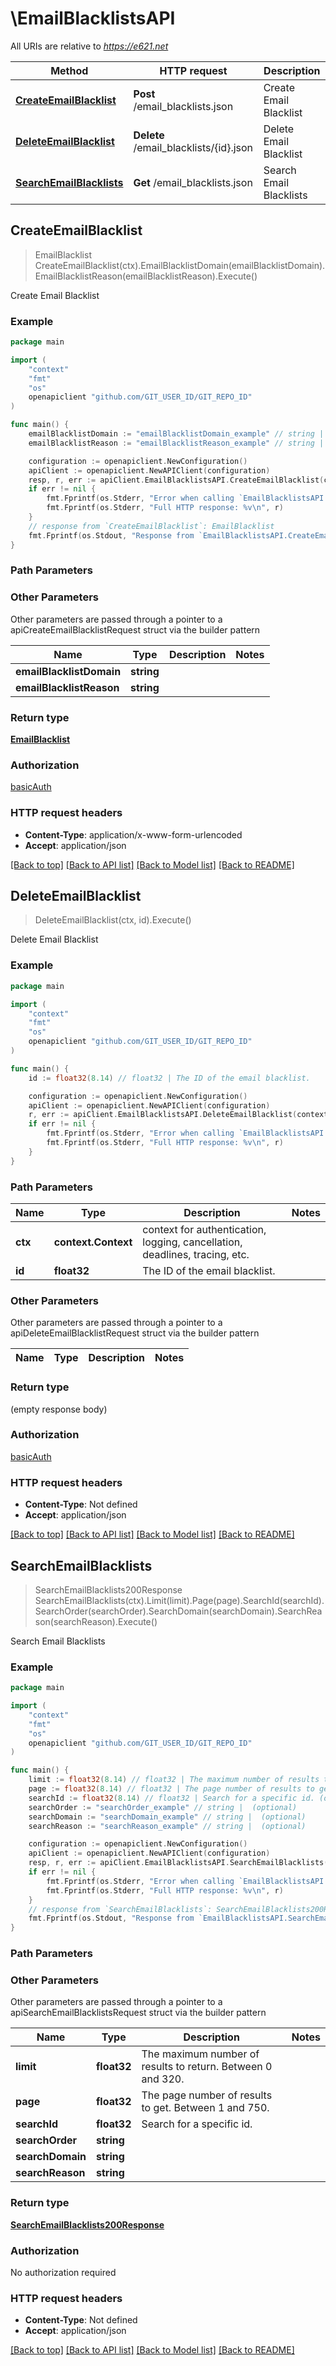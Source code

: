 # \EmailBlacklistsAPI

All URIs are relative to *https://e621.net*

Method | HTTP request | Description
------------- | ------------- | -------------
[**CreateEmailBlacklist**](EmailBlacklistsAPI.md#CreateEmailBlacklist) | **Post** /email_blacklists.json | Create Email Blacklist
[**DeleteEmailBlacklist**](EmailBlacklistsAPI.md#DeleteEmailBlacklist) | **Delete** /email_blacklists/{id}.json | Delete Email Blacklist
[**SearchEmailBlacklists**](EmailBlacklistsAPI.md#SearchEmailBlacklists) | **Get** /email_blacklists.json | Search Email Blacklists



## CreateEmailBlacklist

> EmailBlacklist CreateEmailBlacklist(ctx).EmailBlacklistDomain(emailBlacklistDomain).EmailBlacklistReason(emailBlacklistReason).Execute()

Create Email Blacklist



### Example

```go
package main

import (
	"context"
	"fmt"
	"os"
	openapiclient "github.com/GIT_USER_ID/GIT_REPO_ID"
)

func main() {
	emailBlacklistDomain := "emailBlacklistDomain_example" // string | 
	emailBlacklistReason := "emailBlacklistReason_example" // string | 

	configuration := openapiclient.NewConfiguration()
	apiClient := openapiclient.NewAPIClient(configuration)
	resp, r, err := apiClient.EmailBlacklistsAPI.CreateEmailBlacklist(context.Background()).EmailBlacklistDomain(emailBlacklistDomain).EmailBlacklistReason(emailBlacklistReason).Execute()
	if err != nil {
		fmt.Fprintf(os.Stderr, "Error when calling `EmailBlacklistsAPI.CreateEmailBlacklist``: %v\n", err)
		fmt.Fprintf(os.Stderr, "Full HTTP response: %v\n", r)
	}
	// response from `CreateEmailBlacklist`: EmailBlacklist
	fmt.Fprintf(os.Stdout, "Response from `EmailBlacklistsAPI.CreateEmailBlacklist`: %v\n", resp)
}
```

### Path Parameters



### Other Parameters

Other parameters are passed through a pointer to a apiCreateEmailBlacklistRequest struct via the builder pattern


Name | Type | Description  | Notes
------------- | ------------- | ------------- | -------------
 **emailBlacklistDomain** | **string** |  | 
 **emailBlacklistReason** | **string** |  | 

### Return type

[**EmailBlacklist**](EmailBlacklist.md)

### Authorization

[basicAuth](../README.md#basicAuth)

### HTTP request headers

- **Content-Type**: application/x-www-form-urlencoded
- **Accept**: application/json

[[Back to top]](#) [[Back to API list]](../README.md#documentation-for-api-endpoints)
[[Back to Model list]](../README.md#documentation-for-models)
[[Back to README]](../README.md)


## DeleteEmailBlacklist

> DeleteEmailBlacklist(ctx, id).Execute()

Delete Email Blacklist



### Example

```go
package main

import (
	"context"
	"fmt"
	"os"
	openapiclient "github.com/GIT_USER_ID/GIT_REPO_ID"
)

func main() {
	id := float32(8.14) // float32 | The ID of the email blacklist.

	configuration := openapiclient.NewConfiguration()
	apiClient := openapiclient.NewAPIClient(configuration)
	r, err := apiClient.EmailBlacklistsAPI.DeleteEmailBlacklist(context.Background(), id).Execute()
	if err != nil {
		fmt.Fprintf(os.Stderr, "Error when calling `EmailBlacklistsAPI.DeleteEmailBlacklist``: %v\n", err)
		fmt.Fprintf(os.Stderr, "Full HTTP response: %v\n", r)
	}
}
```

### Path Parameters


Name | Type | Description  | Notes
------------- | ------------- | ------------- | -------------
**ctx** | **context.Context** | context for authentication, logging, cancellation, deadlines, tracing, etc.
**id** | **float32** | The ID of the email blacklist. | 

### Other Parameters

Other parameters are passed through a pointer to a apiDeleteEmailBlacklistRequest struct via the builder pattern


Name | Type | Description  | Notes
------------- | ------------- | ------------- | -------------


### Return type

 (empty response body)

### Authorization

[basicAuth](../README.md#basicAuth)

### HTTP request headers

- **Content-Type**: Not defined
- **Accept**: application/json

[[Back to top]](#) [[Back to API list]](../README.md#documentation-for-api-endpoints)
[[Back to Model list]](../README.md#documentation-for-models)
[[Back to README]](../README.md)


## SearchEmailBlacklists

> SearchEmailBlacklists200Response SearchEmailBlacklists(ctx).Limit(limit).Page(page).SearchId(searchId).SearchOrder(searchOrder).SearchDomain(searchDomain).SearchReason(searchReason).Execute()

Search Email Blacklists



### Example

```go
package main

import (
	"context"
	"fmt"
	"os"
	openapiclient "github.com/GIT_USER_ID/GIT_REPO_ID"
)

func main() {
	limit := float32(8.14) // float32 | The maximum number of results to return. Between 0 and 320. (optional)
	page := float32(8.14) // float32 | The page number of results to get. Between 1 and 750. (optional)
	searchId := float32(8.14) // float32 | Search for a specific id. (optional)
	searchOrder := "searchOrder_example" // string |  (optional)
	searchDomain := "searchDomain_example" // string |  (optional)
	searchReason := "searchReason_example" // string |  (optional)

	configuration := openapiclient.NewConfiguration()
	apiClient := openapiclient.NewAPIClient(configuration)
	resp, r, err := apiClient.EmailBlacklistsAPI.SearchEmailBlacklists(context.Background()).Limit(limit).Page(page).SearchId(searchId).SearchOrder(searchOrder).SearchDomain(searchDomain).SearchReason(searchReason).Execute()
	if err != nil {
		fmt.Fprintf(os.Stderr, "Error when calling `EmailBlacklistsAPI.SearchEmailBlacklists``: %v\n", err)
		fmt.Fprintf(os.Stderr, "Full HTTP response: %v\n", r)
	}
	// response from `SearchEmailBlacklists`: SearchEmailBlacklists200Response
	fmt.Fprintf(os.Stdout, "Response from `EmailBlacklistsAPI.SearchEmailBlacklists`: %v\n", resp)
}
```

### Path Parameters



### Other Parameters

Other parameters are passed through a pointer to a apiSearchEmailBlacklistsRequest struct via the builder pattern


Name | Type | Description  | Notes
------------- | ------------- | ------------- | -------------
 **limit** | **float32** | The maximum number of results to return. Between 0 and 320. | 
 **page** | **float32** | The page number of results to get. Between 1 and 750. | 
 **searchId** | **float32** | Search for a specific id. | 
 **searchOrder** | **string** |  | 
 **searchDomain** | **string** |  | 
 **searchReason** | **string** |  | 

### Return type

[**SearchEmailBlacklists200Response**](SearchEmailBlacklists200Response.md)

### Authorization

No authorization required

### HTTP request headers

- **Content-Type**: Not defined
- **Accept**: application/json

[[Back to top]](#) [[Back to API list]](../README.md#documentation-for-api-endpoints)
[[Back to Model list]](../README.md#documentation-for-models)
[[Back to README]](../README.md)

